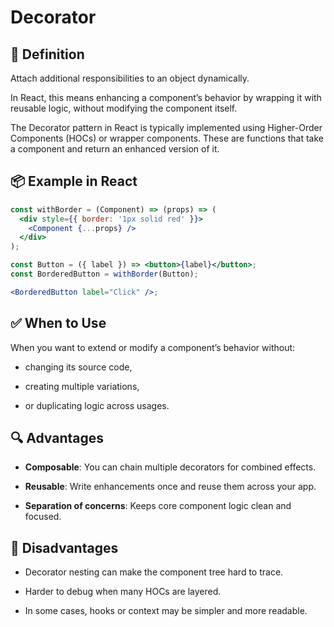 # Decorator

## 🧭 Definition

Attach additional responsibilities to an object dynamically.

In React, this means enhancing a component’s behavior by wrapping it with reusable logic, without modifying the component itself.

The Decorator pattern in React is typically implemented using Higher-Order Components (HOCs) or wrapper components. These are functions that take a component and return an enhanced version of it.

## 📦 Example in React

```jsx
const withBorder = (Component) => (props) => (
  <div style={{ border: '1px solid red' }}>
    <Component {...props} />
  </div>
);

const Button = ({ label }) => <button>{label}</button>;
const BorderedButton = withBorder(Button);

<BorderedButton label="Click" />;
```

## ✅ When to Use

When you want to extend or modify a component’s behavior without:

- changing its source code,

- creating multiple variations,

- or duplicating logic across usages.

## 🔍 Advantages

- **Composable**: You can chain multiple decorators for combined effects.

- **Reusable**: Write enhancements once and reuse them across your app.

- **Separation of concerns**: Keeps core component logic clean and focused.

## 🚫 Disadvantages

- Decorator nesting can make the component tree hard to trace.

- Harder to debug when many HOCs are layered.

- In some cases, hooks or context may be simpler and more readable.